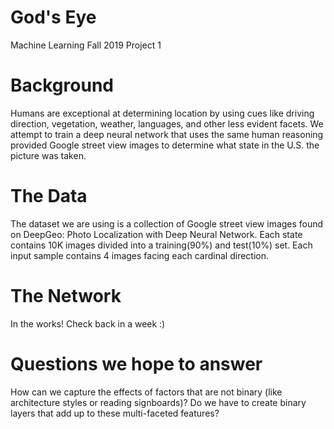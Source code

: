 # God's Eye
Machine Learning Fall 2019 Project 1

# Background
Humans are exceptional at determining location by using cues like driving direction, vegetation, weather, languages, and other less evident facets. We attempt to train a deep neural network that uses the same human reasoning provided Google street view images to determine what state in the U.S. the picture was taken. 

# The Data
The dataset we are using is a collection of Google street view images found on DeepGeo: Photo Localization with Deep Neural Network. Each state contains 10K images divided into a training(90%) and test(10%) set. Each input sample contains 4 images facing each cardinal direction. 

# The Network
In the works! Check back in a week :) 

# Questions we hope to answer
  How can we capture the effects of factors that are not binary (like architecture styles or reading signboards)? 
  Do we have to create binary layers that add up to these multi-faceted features?
